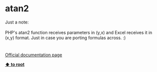 # atan2




<div class="phpcode"><span class="html">
Just a note:<br><br>PHP&apos;s atan2 function receives parameters in (y,x) and Excel receives it in (x,y) format. Just in case you are porting formulas across. :)</span>
</div>
  

#

[Official documentation page](https://www.php.net/manual/en/function.atan2.php)

**[⬆ to root](/)**